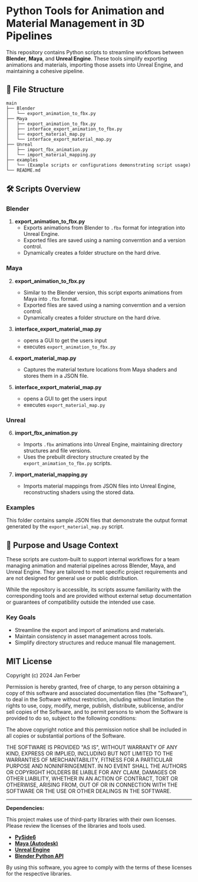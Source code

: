 # Python Tools for Animation and Material Management in 3D Pipelines

This repository contains Python scripts to streamline workflows between **Blender**, **Maya**, and **Unreal Engine**. These tools simplify exporting animations and materials, importing those assets into Unreal Engine, and maintaining a cohesive pipeline.

## 📂 File Structure

```plaintext
main
├── Blender
│   └── export_animation_to_fbx.py
├── Maya
│   ├── export_animation_to_fbx.py
│   ├── interface_export_animation_to_fbx.py
│   ├── export_material_map.py
│   └── interface_export_material_map.py
├── Unreal
│   ├── import_fbx_animation.py
│   └── import_material_mapping.py
├── examples
│   └── (Example scripts or configurations demonstrating script usage)
└── README.md
```

## 🛠️ Scripts Overview

### Blender
1. **export_animation_to_fbx.py**  
   - Exports animations from Blender to `.fbx` format for integration into Unreal Engine.
   - Exported files are saved using a naming converntion and a version control.
   - Dynamically creates a folder structure on the hard drive.

### Maya
2. **export_animation_to_fbx.py**  
   - Similar to the Blender version, this script exports animations from Maya into `.fbx` format.
   - Exported files are saved using a naming converntion and a version control.
   - Dynamically creates a folder structure on the hard drive.
  
   
3. **interface_export_material_map.py**  
   - opens a GUI to get the users input
   - executes `export_animation_to_fbx.py`
     
4. **export_material_map.py**  
   - Captures the material texture locations from Maya shaders and stores them in a JSON file.
  
5. **interface_export_material_map.py**  
   - opens a GUI to get the users input
   - executes `export_material_map.py`

### Unreal
6. **import_fbx_animation.py**  
   - Imports `.fbx` animations into Unreal Engine, maintaining directory structures and file versions.
   - Uses the prebuilt directory structure created by the `export_animation_to_fbx.py` scripts.

6. **import_material_mapping.py**  
   - Imports material mappings from JSON files into Unreal Engine, reconstructing shaders using the stored data.

### Examples
This folder contains sample JSON files that demonstrate the output format generated by the `export_material_map.py` script.


## 🔧 Purpose and Usage Context

These scripts are custom-built to support internal workflows for a team managing animation and material pipelines across Blender, Maya, and Unreal Engine. They are tailored to meet specific project requirements and are not designed for general use or public distribution.

While the repository is accessible, its scripts assume familiarity with the corresponding tools and are provided without external setup documentation or guarantees of compatibility outside the intended use case.

### Key Goals
- Streamline the export and import of animations and materials.
- Maintain consistency in asset management across tools.
- Simplify directory structures and reduce manual file management.


## MIT License

Copyright (c) 2024 Jan Ferber

Permission is hereby granted, free of charge, to any person obtaining a copy
of this software and associated documentation files (the "Software"), to deal
in the Software without restriction, including without limitation the rights to
use, copy, modify, merge, publish, distribute, sublicense, and/or sell copies of
the Software, and to permit persons to whom the Software is provided to do so,
subject to the following conditions:

The above copyright notice and this permission notice shall be included in all copies
or substantial portions of the Software.

THE SOFTWARE IS PROVIDED "AS IS", WITHOUT WARRANTY OF ANY KIND, EXPRESS OR
IMPLIED, INCLUDING BUT NOT LIMITED TO THE WARRANTIES OF MERCHANTABILITY, FITNESS
FOR A PARTICULAR PURPOSE AND NONINFRINGEMENT. IN NO EVENT SHALL THE AUTHORS OR
COPYRIGHT HOLDERS BE LIABLE FOR ANY CLAIM, DAMAGES OR OTHER LIABILITY, WHETHER IN
AN ACTION OF CONTRACT, TORT OR OTHERWISE, ARISING FROM, OUT OF OR IN CONNECTION
WITH THE SOFTWARE OR THE USE OR OTHER DEALINGS IN THE SOFTWARE.

---
**Dependencies:**

This project makes use of third-party libraries with their own licenses. Please review the licenses of the libraries and tools used.

- [**PySide6**](https://github.com/LumaPictures/pymel/tree/master)
- [**Maya (Autodesk)**](https://help.autodesk.com/view/MAYAUL/2024/ENU/?guid=Maya_SDK_Maya_Python_API_Maya_Python_API_2_0_html)
- [**Unreal Engine**](https://dev.epicgames.com/documentation/en-us/unreal-engine/python-api/?application_version=5.5)
- [**Blender Python API**](https://docs.blender.org/api/current/index.html)

By using this software, you agree to comply with the terms of these licenses for the respective libraries.

